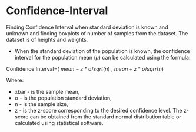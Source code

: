 # Confidence-Interval
Finding Confidence Interval when standard deviation is known and unknown and finding boxplots of number of samples from the dataset. The dataset is of heights and weights.

* When the standard deviation of the population is known, the confidence interval for the population mean ($μ$) can be calculated using the formula:




Confidence Interval=( 
$mean −z * σ/sqrt(n)$ , 
$mean +z * σ/sqrr(n)$

Where:

* xbar - is the sample mean,
* σ - is the population standard deviation,
* n  - is the sample size,
* z  - is the z-score corresponding to the desired confidence level.
The z-score can be obtained from the standard normal distribution table or calculated using statistical software.

